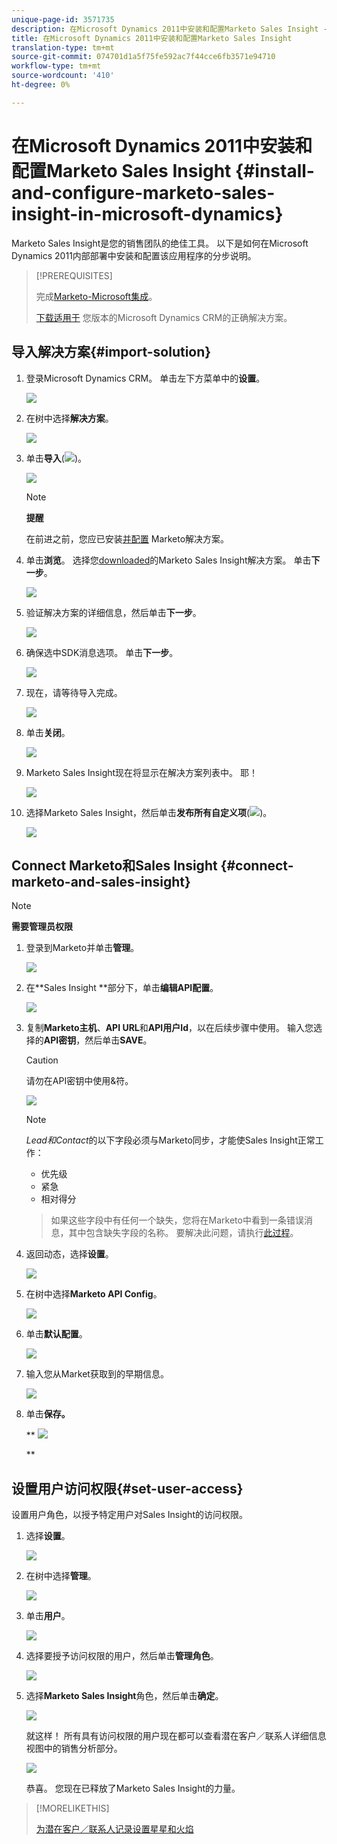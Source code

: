 ```yaml
---
unique-page-id: 3571735
description: 在Microsoft Dynamics 2011中安装和配置Marketo Sales Insight - Marketo Docs —— 产品文档
title: 在Microsoft Dynamics 2011中安装和配置Marketo Sales Insight
translation-type: tm+mt
source-git-commit: 074701d1a5f75fe592ac7f44cce6fb3571e94710
workflow-type: tm+mt
source-wordcount: '410'
ht-degree: 0%

---
```



# 在Microsoft Dynamics 2011中安装和配置Marketo Sales Insight {#install-and-configure-marketo-sales-insight-in-microsoft-dynamics}

Marketo Sales Insight是您的销售团队的绝佳工具。 以下是如何在Microsoft Dynamics 2011内部部署中安装和配置该应用程序的分步说明。

>[!PREREQUISITES]
>
>完成[Marketo-Microsoft集成](http://docs.marketo.com/x/DoA2)。
>
>[下载适用于](http://docs.marketo.com/x/LoJo) 您版本的Microsoft Dynamics CRM的正确解决方案。

## 导入解决方案{#import-solution}

1. 登录Microsoft Dynamics CRM。 单击左下方菜单中的&#x200B;**设置**。

   ![](assets/image2015-5-4-10-3a39-3a44.png)

1. 在树中选择&#x200B;**解决方案**。

   ![](assets/image2015-5-4-10-3a41-3a56.png)

1. 单击&#x200B;**导入**(![](assets/image2015-5-4-10-3a45-3a44.png))。

   ![](assets/image2015-5-4-10-3a42-3a38.png)

   >[!NOTE]
   >
   >**提醒**
   >
   >
   >在前进之前，您应已安装[并配置](install-and-configure-marketo-sales-insight-in-microsoft-dynamics-2011.md) Marketo解决方案。

1. 单击&#x200B;**浏览**。 选择您[downloaded](download-the-marketo-sales-insight-solution-for-microsoft-dynamics.md)的Marketo Sales Insight解决方案。 单击&#x200B;**下一步**。

   ![](assets/image2015-5-4-10-3a55-3a15.png)

1. 验证解决方案的详细信息，然后单击&#x200B;**下一步**。

   ![](assets/image2015-5-4-10-3a57-3a31.png)

1. 确保选中SDK消息选项。 单击&#x200B;**下一步**。

   ![](assets/image2015-5-4-11-3a43-3a37.png)

1. 现在，请等待导入完成。

   ![](assets/image2015-5-4-11-3a0-3a58.png)

1. 单击&#x200B;**关闭**。

   ![](assets/crmhand.png)

1. Marketo Sales Insight现在将显示在解决方案列表中。 耶！

   ![](assets/image2015-5-4-11-3a2-3a37.png)

1. 选择Marketo Sales Insight，然后单击&#x200B;**发布所有自定义项**(![](assets/image2015-5-4-11-3a7-3a8.png))。

   ![](assets/image2015-5-4-11-3a8-3a27.png)

## Connect Marketo和Sales Insight {#connect-marketo-and-sales-insight}

>[!NOTE]
>
>**需要管理员权限**

1. 登录到Marketo并单击&#x200B;**管理**。

   ![](assets/image2014-12-12-9-3a6-3a50.png)

1. 在**Sales Insight **部分下，单击&#x200B;**编辑API配置**。

   ![](assets/image2014-12-12-9-3a7-3a0.png)

1. 复制&#x200B;**Marketo主机**、**API URL**&#x200B;和&#x200B;**API用户Id**，以在后续步骤中使用。 输入您选择的&#x200B;**API密钥**，然后单击&#x200B;**SAVE**。

   >[!CAUTION]
   >
   >请勿在API密钥中使用&amp;符。

   ![](assets/image2015-5-4-11-3a16-3a3.png)

   >[!NOTE]
   >
   >*Lead和Contact*&#x200B;的以下字段必须与Marketo同步，才能使Sales Insight正常工作：
   >
   >    
   >    
   >    * 优先级
   >    * 紧急
   >    * 相对得分

   >    
   >    
   >如果这些字段中有任何一个缺失，您将在Marketo中看到一条错误消息，其中包含缺失字段的名称。 要解决此问题，请执行[此过程](../../../../product-docs/marketo-sales-insight/msi-for-microsoft-dynamics/setting-up-and-using/required-fields-for-syncing-marketo-with-dynamics.md)。

1. 返回动态，选择&#x200B;**设置**。

   ![](assets/image2015-5-4-10-3a39-3a44.png)

1. 在树中选择&#x200B;**Marketo API Config**。

   ![](assets/image2015-5-4-11-3a22-3a41.png)

1. 单击&#x200B;**默认配置**。

   ![](assets/image2015-5-4-11-3a26-3a10.png)

1. 输入您从Market获取到的早期信息。

   ![](assets/image2015-5-4-11-3a27-3a16.png)

1. 单击&#x200B;**保存。**

   ** ![](assets/image2015-5-4-11-3a28-3a13.png)

   **

## 设置用户访问权限{#set-user-access}

设置用户角色，以授予特定用户对Sales Insight的访问权限。

1. 选择&#x200B;**设置**。

   ![](assets/image2015-5-4-11-3a30-3a54.png)

1. 在树中选择&#x200B;**管理**。

   ![](assets/image2015-5-4-11-3a31-3a39.png)

1. 单击&#x200B;**用户**。

   ![](assets/image2015-5-4-11-3a32-3a25.png)

1. 选择要授予访问权限的用户，然后单击&#x200B;**管理角色**。

   ![](assets/image2015-5-4-11-3a35-3a8.png)

1. 选择&#x200B;**Marketo Sales Insight**&#x200B;角色，然后单击&#x200B;**确定**。

   ![](assets/image2015-5-4-11-3a36-3a59.png)

   就这样！ 所有具有访问权限的用户现在都可以查看潜在客户／联系人详细信息视图中的销售分析部分。

   ![](assets/image2015-5-4-11-3a39-3a23.png)

   恭喜。 您现在已释放了Marketo Sales Insight的力量。

>[!MORELIKETHIS]
>
>[为潜在客户／联系人记录设置星星和火焰](http://docs.marketo.com/x/BICMAg)

